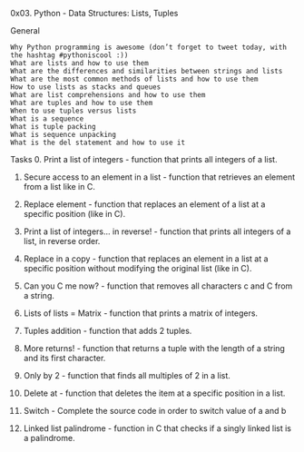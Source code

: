 0x03. Python - Data Structures: Lists, Tuples

General

    Why Python programming is awesome (don’t forget to tweet today, with the hashtag #pythoniscool :))
    What are lists and how to use them
    What are the differences and similarities between strings and lists
    What are the most common methods of lists and how to use them
    How to use lists as stacks and queues
    What are list comprehensions and how to use them
    What are tuples and how to use them
    When to use tuples versus lists
    What is a sequence
    What is tuple packing
    What is sequence unpacking
    What is the del statement and how to use it

Tasks
0. Print a list of integers - function that prints all integers of a list.

1. Secure access to an element in a list - function that retrieves an element from a list like in C.

2. Replace element - function that replaces an element of a list at a specific position (like in C).

3. Print a list of integers... in reverse! - function that prints all integers of a list, in reverse order.

4. Replace in a copy - function that replaces an element in a list at a specific position without modifying the original list (like in C).

5. Can you C me now? - function that removes all characters c and C from a string.

6. Lists of lists = Matrix - function that prints a matrix of integers.

7. Tuples addition - function that adds 2 tuples.

8. More returns! - function that returns a tuple with the length of a string and its first character.

10. Only by 2 - function that finds all multiples of 2 in a list.

11. Delete at - function that deletes the item at a specific position in a list.

12. Switch - Complete the source code in order to switch value of a and b

13. Linked list palindrome - function in C that checks if a singly linked list is a palindrome.
